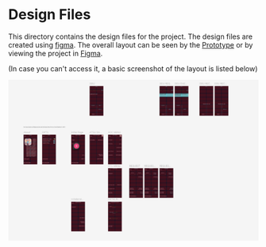 # Design Files

This directory contains the design files for the project. The design files are created using [figma](https://www.figma.com/). The overall layout can be seen by the [Prototype](https://www.figma.com/proto/bThUF7HTLqGAd5BoWwKBxg/PAPL-Coursework?node-id=0-1&t=X16i0KMXD66UfTlg-1) or by viewing the project in [Figma](https://www.figma.com/design/bThUF7HTLqGAd5BoWwKBxg/PAPL-Coursework?node-id=0-1&m=dev&t=X16i0KMXD66UfTlg-1).

(In case you can't access it, a basic screenshot of the layout is listed below)

![layout](layout.png "Backup layout image")